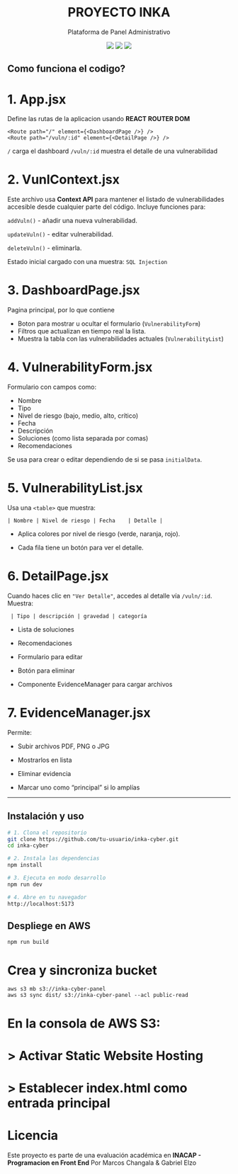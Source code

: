<h1 align="center">PROYECTO INKA</h1>
<p align="center">Plataforma de Panel Administrativo</p>

<p align="center">
  <img src="https://img.shields.io/badge/React-18-blue?logo=react" />
  <img src="https://img.shields.io/badge/Estado-En%20Desarrollo-yellow" />
  <img src="https://img.shields.io/badge/Diseño-Liquid%20Glass%20macOS-blueviolet" />
</p>

## Como funciona el codigo?

# 1. App.jsx
Define las rutas de la aplicacion usando **REACT ROUTER DOM**
```
<Route path="/" element={<DashboardPage />} />
<Route path="/vuln/:id" element={<DetailPage />} />
```
``/`` carga el dashboard
```/vuln/:id``` muestra el detalle de una vulnerabilidad

# 2. VunlContext.jsx
Este archivo usa **Context API** para mantener el listado de vulnerabilidades accesible desde cualquier parte del código. Incluye funciones para:

```addVuln()``` - añadir una nueva vulnerabilidad.

```updateVuln()``` - editar vulnerabilidad.

```deleteVuln()``` - eliminarla.

Estado inicial cargado con una muestra: ```SQL Injection```

# 3. DashboardPage.jsx
Pagina principal, por lo que contiene
- Boton para mostrar u ocultar el formulario (```VulnerabilityForm```)
- Filtros que actualizan en tiempo real la lista.
- Muestra la tabla con las vulnerabilidades actuales (```VulnerabilityList```)

# 4. VulnerabilityForm.jsx
Formulario con campos como:
- Nombre
- Tipo
- Nivel de riesgo (bajo, medio, alto, crítico)
- Fecha
- Descripción
- Soluciones (como lista separada por comas)
- Recomendaciones

Se usa para crear o editar dependiendo de si se pasa ``initialData``.

# 5. VulnerabilityList.jsx
Usa una ```<table>``` que muestra:

``| Nombre | Nivel de riesgo | Fecha	| Detalle |``

- Aplica colores por nivel de riesgo (verde, naranja, rojo).

- Cada fila tiene un botón para ver el detalle.

# 6. DetailPage.jsx
Cuando haces clic en ``"Ver Detalle"``, accedes al detalle vía ``/vuln/:id``. Muestra:

``` | Tipo | descripción | gravedad | categoría```

- Lista de soluciones

- Recomendaciones

- Formulario para editar

- Botón para eliminar

- Componente EvidenceManager para cargar archivos

# 7. EvidenceManager.jsx 
Permite:

- Subir archivos PDF, PNG o JPG

- Mostrarlos en lista

- Eliminar evidencia

- Marcar uno como “principal” si lo amplías


---

## Instalación y uso

```bash
# 1. Clona el repositorio
git clone https://github.com/tu-usuario/inka-cyber.git
cd inka-cyber

# 2. Instala las dependencias
npm install

# 3. Ejecuta en modo desarrollo
npm run dev

# 4. Abre en tu navegador
http://localhost:5173
```
## Despliege en AWS

``npm run build``

# Crea y sincroniza bucket
```
aws s3 mb s3://inka-cyber-panel
aws s3 sync dist/ s3://inka-cyber-panel --acl public-read
```

# En la consola de AWS S3:
# > Activar Static Website Hosting
# > Establecer index.html como entrada principal

# Licencia

Este proyecto es parte de una evaluación académica en **INACAP - Programacion en Front End** Por Marcos Changala & Gabriel Elzo
